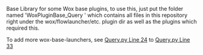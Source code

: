 <!--
 * @Author: WayneFerdon wayneferdon@hotmail.com
 * @Date: 2023-04-03 01:25:28
 * @LastEditors: WayneFerdon wayneferdon@hotmail.com
 * @LastEditTime: 2023-04-03 01:39:21
 * @FilePath: \WoxPluginBase_Query\README.md
 * ----------------------------------------------------------------
 * Copyright (c) 2023 by Wayne Ferdon Studio. All rights reserved.
 * Licensed to the .NET Foundation under one or more agreements.
 * The .NET Foundation licenses this file to you under the MIT license.
 * See the LICENSE file in the project root for more information.
-->

Base Library for some Wox base plugins, to use this, just put the folder named 'WoxPluginBase_Query
' which contains all files in this repository right under the wox/flowlauncher/etc. plugin dir as well as the plugins which required this.

To add more wox-base-launchers, see [Query.py Line 24](https://github.com/WayneFerdon/WoxPluginBase_Query/blob/master/Query.py#L24) to [Query.py Line 33](https://github.com/WayneFerdon/WoxPluginBase_Query/blob/master/Query.py#L35)
